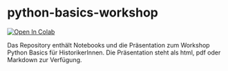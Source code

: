 # python-basics-workshop

[![Open In
Colab](https://colab.research.google.com/assets/colab-badge.svg)](https://colab.research.google.com/github/martindroege/python-basics-workshop)

<!-- [<img
src="https://deepnote.com/buttons/launch-in-deepnote-small.svg">](https://deepnote.com/launch?url= XXX)

 [![Binder](https://mybinder.org/badge_logo.svg)](https://mybinder.org/v2/gh/martindroege/python-basics-workshop/HEAD) -->
 
Das Repository enthält Notebooks und die Präsentation zum Workshop Python Basics für HistorikerInnen. Die Präsentation steht als html, pdf oder Markdown zur Verfügung.

